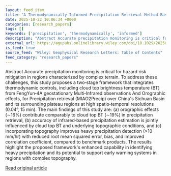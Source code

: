 ```yaml
---
layout: feed_item
title: "A Thermodynamically Informed Precipitation Retrieval Method Based on FY‐4A/AGRI Multi‐Channel Infrared Observations Over Complex Terrain"
date: 2025-10-22 10:06:34 +0000
categories: [research_papers]
tags: []
keywords: ['precipitation', 'thermodynamically', 'informed']
description: "Abstract Accurate precipitation monitoring is critical for hazard risk mitigation in regions characterized by complex terrain"
external_url: https://agupubs.onlinelibrary.wiley.com/doi/10.1029/2025GL117433?af=R
is_feed: true
source_feed: "Wiley: Geophysical Research Letters: Table of Contents"
feed_category: "research_papers"
---
```


Abstract Accurate precipitation monitoring is critical for hazard risk mitigation in regions characterized by complex terrain. To address these challenges, this study proposes a two‐stage framework that integrates thermodynamic controls, including cloud top brightness temperature (BT) from FengYun‐4A geostationary Multi‐Infrared observations And Orographic effects, for Precipitation retrieval (MIAO2Precip) over China's Sichuan Basin and its surrounding plateau regions at high spatio‐temporal resolutions (0.04°, 15 min). The main findings of this study are: (a) orographic effects (∼16%) contribute comparably to cloud top BT (∼19%) in precipitation retrieval, (b) accuracy of infrared‐based precipitation estimation is jointly influenced by cloud top BT and underlying topographic conditions, and (c) incorporating topography improves heavy precipitation detection (>10 mm/hr) with reduced root mean squared error, bias, and improved correlation coefficient, compared to benchmark products. The results highlight the proposed framework's enhanced capability in identifying heavy precipitation and its potential to support early warning systems in regions with complex topography.

[Read original article](https://agupubs.onlinelibrary.wiley.com/doi/10.1029/2025GL117433?af=R)
